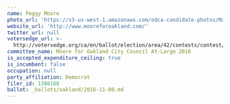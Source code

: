 ```yaml
---
name: Peggy Moore
photo_url: 'https://s3-us-west-1.amazonaws.com/odca-candidate-photos/Margaret-Moore.png'
website_url: 'http://www.mooreforoakland.com/'
twitter_url: null
votersedge_url: >-
  http://votersedge.org/ca/en/ballot/election/area/42/contests/contest/13234/candidate/130752?&county=Alameda%20County&election_authority_id=1
committee_name: Moore for Oakland City Council At-Large 2016
is_accepted_expenditure_ceiling: true
is_incumbent: false
occupation: null
party_affiliation: Democrat
filer_id: 1388168
ballot: _ballots/oakland/2016-11-08.md
---
```

